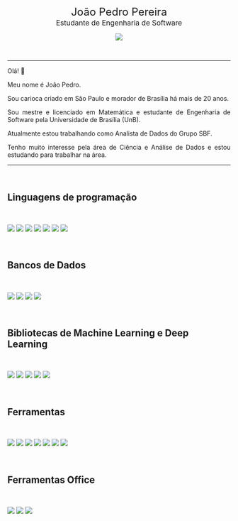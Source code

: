 </br>

<p align="center">
  <div align="center">
    <font size="5">João Pedro Pereira</font>
    </br>
    <font size="3">Estudante de Engenharia de Software</font> 
  </div>
</p>

<p align="center">
  <a href="https://www.linkedin.com/in/jplpereira/">
    <img src="https://img.shields.io/badge/LinkedIn-Profile-informational?style=flat-square&logo=linkedin&logoColor=white&color=0D76A8">
  </a>
</p>

</br>

---

Olá! 👋

Meu nome é João Pedro. 

<p align="justify">Sou carioca criado em São Paulo e morador de Brasília há mais de 20 anos.</p>

<p align="justify">Sou mestre e licenciado em Matemática e estudante de Engenharia de Software pela Universidade de Brasília (UnB).</p>

<p align="justify">Atualmente estou trabalhando como Analista de Dados do Grupo SBF.</p>

<p align="justify">Tenho muito interesse pela área de Ciência e Análise de Dados e estou estudando para trabalhar na área.</p>

---

</br>

## Linguagens de programação

</br>

![](https://img.shields.io/badge/Code-Python-informational?style=flat-square&logo=Python&logoColor=white&color=df7444)
![](https://img.shields.io/badge/Code-Java-informational?style=flat-square&logo=Java&logoColor=white&color=df7444)
![](https://img.shields.io/badge/Code-React-informational?style=flat-square&logo=react&logoColor=white&color=df7444)
![](https://img.shields.io/badge/Code-Node.js-informational?style=flat-square&logo=Node.js&logoColor=white&color=df7444)
![](https://img.shields.io/badge/Code-Next.js-informational?style=flat-square&logo=Next.js&logoColor=white&color=df7444)
![](https://img.shields.io/badge/Code-Markdown-informational?style=flat-square&logo=Markdown&logoColor=white&color=df7444)
![](https://img.shields.io/badge/Code-LaTeX-informational?style=flat-square&logo=latex&logoColor=white&color=df7444)


</br>

## Bancos de Dados

</br>

![](https://img.shields.io/badge/BD-Postgres-informational?style=flat-square&logo=postgresql&logoColor=white&color=df7444)
![](https://img.shields.io/badge/Code-MySQL-informational?style=flat-square&logo=MySQL&logoColor=white&color=df7444)
![](https://img.shields.io/badge/Code-Oracle-informational?style=flat-square&logo=oracle&logoColor=white&color=df7444)
![](https://img.shields.io/badge/Code-Microsoft%20SQL%20Server-informational?style=flat-square&logo=microsoft%20sql%20server&logoColor=white&color=df7444)

</br>

## Bibliotecas de Machine Learning e Deep Learning

</br>

![](https://img.shields.io/badge/ML/DL-Pandas-informational?style=flat-square&logo=pandas&logoColor=white&color=df7444)
![](https://img.shields.io/badge/ML/DL-NumPy-informational?style=flat-square&logo=numpy&logoColor=white&color=df7444)
![](https://img.shields.io/badge/ML/DL-scikit--learn-informational?style=flat-square&logo=scikit-learn&logoColor=white&color=df7444)
![](https://img.shields.io/badge/ML/DL-TensorFlow-informational?style=flat-square&logo=TensorFlow&logoColor=white&color=df7444)
![](https://img.shields.io/badge/ML/DL-Keras-informational?style=flat-square&logo=Keras&logoColor=white&color=df7444)

</br>

## Ferramentas

</br>

![](https://img.shields.io/badge/Tools-Git-informational?style=flat-square&logo=Git&logoColor=white&color=df7444)
![](https://img.shields.io/badge/Tools-GitLab-informational?style=flat-square&logo=GitLab&logoColor=white&color=df7444)
![](https://img.shields.io/badge/Tools-GitHub-informational?style=flat-square&logo=GitHub&logoColor=white&color=df7444)
![](https://img.shields.io/badge/Tools-VS.Code-informational?styleflat-squaret&logo=Visual-Studio-Code&logoColor=white&color=df7444)
![](https://img.shields.io/badge/Tools-VS.Code-informational?styleflat-squaret&logo=Visual-Studio-Code&logoColor=white&color=df7444)
![](https://img.shields.io/badge/Tools-npm-informational?style=flat-square&logo=npm&logoColor=white&color=df7444)
![](https://img.shields.io/badge/Tools-Insomnia-informational?style=flat-square&logo=Insomnia&logoColor=white&color=df7444)

</br>

## Ferramentas Office

</br>

![](https://img.shields.io/badge/Office-Microsoft_Excel-informational?style=flat-square&logo=microsoft-excel&logoColor=white&color=df7444)
![](https://img.shields.io/badge/Office-Microsoft_PowerPoint-informational?style=flat-square&logo=microsoft-powerpoint&logoColor=white&color=df7444)
![](https://img.shields.io/badge/Office-Microsoft_Word-informational?style=flat-square&logo=microsoft-word&logoColor=white&color=df7444)
